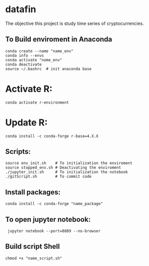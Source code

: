 # datafin

The objective this project is study time series of cryptocurrencies.

## To Build enviroment in Anaconda
 
 ```
 conda create --name "name_env" 
 conda info --envs
 conda activate "nome_env"
 conda deactivate
 source ~/.bashrc  # init anaconda base
 ```

# Activate R:

```
conda activate r-environment
```

# Update R:

```
conda install -c conda-forge r-base=4.X.X
```

## Scripts:

```
source env_init.sh    # To initialization the enviroment
source stopped_env.sh # Deactivating the enviroment
./jupyter_init.sh     # To initialization the notebook
./gitScript.sh        # To commit code
```
## Install packages:

```
conda install -c conda-forge "name_package"
``` 
## To open jupyter notebook:
```
 jupyter notebook --port=8889 --no-browser
```
## Build script Shell
```
chmod +x "name_script.sh"
```
